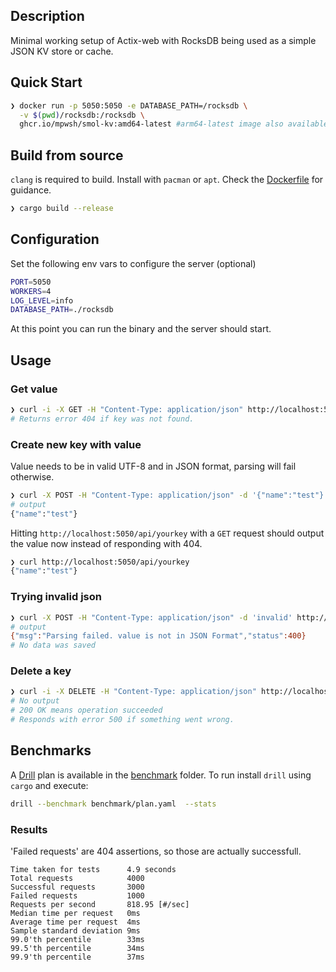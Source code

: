 ## Description
Minimal working setup of Actix-web with RocksDB being used as a simple JSON KV store or cache.

## Quick Start
```bash
❯ docker run -p 5050:5050 -e DATABASE_PATH=/rocksdb \
  -v $(pwd)/rocksdb:/rocksdb \
  ghcr.io/mpwsh/smol-kv:amd64-latest #arm64-latest image also available
```


## Build from source
`clang` is required to build.  Install with `pacman` or `apt`. Check the [Dockerfile](Dockerfile) for guidance.

```bash
❯ cargo build --release
```

## Configuration
Set the following env vars to configure the server (optional)
```bash
PORT=5050
WORKERS=4
LOG_LEVEL=info
DATABASE_PATH=./rocksdb
```

At this point you can run the binary and the server should start.

## Usage
### Get value
```bash
❯ curl -i -X GET -H "Content-Type: application/json" http://localhost:5050/api/yourkey
# Returns error 404 if key was not found.
```

### Create new key with value
Value needs to be in valid UTF-8 and in JSON format, parsing will fail otherwise.
```bash
❯ curl -X POST -H "Content-Type: application/json" -d '{"name":"test"}' http://localhost:5050/api/yourkey
# output
{"name":"test"}
```

Hitting `http://localhost:5050/api/yourkey` with a `GET` request should output the value now instead of responding with 404.
```bash
❯ curl http://localhost:5050/api/yourkey
{"name":"test"}
```


### Trying invalid json
```bash
❯ curl -X POST -H "Content-Type: application/json" -d 'invalid' http://localhost:5050/api/wontwork
# output
{"msg":"Parsing failed. value is not in JSON Format","status":400}
# No data was saved
```


### Delete a key
```bash
❯ curl -i -X DELETE -H "Content-Type: application/json" http://localhost:5050/api/yourkey
# No output
# 200 OK means operation succeeded
# Responds with error 500 if something went wrong.
```


## Benchmarks
A [Drill](https://github.com/fcsonline/drill) plan is available in the [benchmark](benchmark) folder.
To run install `drill` using `cargo` and execute:
```bash
drill --benchmark benchmark/plan.yaml  --stats
```


### Results
'Failed requests' are 404 assertions, so those are actually successfull.
```text
Time taken for tests      4.9 seconds
Total requests            4000
Successful requests       3000
Failed requests           1000
Requests per second       818.95 [#/sec]
Median time per request   0ms
Average time per request  4ms
Sample standard deviation 9ms
99.0'th percentile        33ms
99.5'th percentile        34ms
99.9'th percentile        37ms
```
